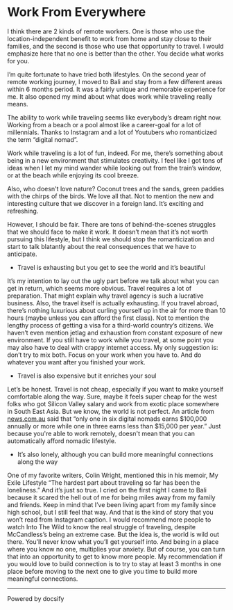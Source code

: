# Work From Everywhere

I think there are 2 kinds of remote workers. One is those who use the location-independent benefit to work from home and stay close to their families, and the second is those who use that opportunity to travel. I would emphasize here that no one is better than the other. You decide what works for you. 

I’m quite fortunate to have tried both lifestyles. On the second year of remote working journey, I moved to Bali and stay from a few different areas within 6 months period. It was a fairly unique and memorable experience for me. It also opened my mind about what does work while traveling really means.

The ability to work while traveling seems like everybody’s dream right now. Working from a beach or a pool almost like a career-goal for a lot of millennials. Thanks to Instagram and a lot of Youtubers who romanticized the term “digital nomad”. 

Work while traveling is a lot of fun, indeed. For me, there’s something about being in a new environment that stimulates creativity. I feel like I got tons of ideas when I let my mind wander while looking out from the train’s window, or at the beach while enjoying its cool breeze.

Also, who doesn't love nature? Coconut trees and the sands, green paddies with the chirps of the birds. We love all that. Not to mention the new and interesting culture that we discover in a foreign land. It’s exciting and refreshing. 

However, I should be fair. There are tons of behind-the-scenes struggles that we should face to make it work. It doesn’t mean that it’s not worth pursuing this lifestyle, but I think we should stop the romanticization and start to talk blatantly about the real consequences that we have to anticipate.

- Travel is exhausting but you get to see the world and it’s beautiful

It’s my intention to lay out the ugly part before we talk about what you can get in return, which seems more obvious. Travel requires a lot of preparation. That might explain why travel agency is such a lucrative business. Also, the travel itself is actually exhausting. If you travel abroad, there’s nothing luxurious about curling yourself up in the air for more than 10 hours (maybe unless you can afford the first class). Not to mention the lengthy process of getting a visa for a third-world country’s citizens. We haven’t even mention jetlag and exhaustion from constant exposure of new environment. If you still have to work while you travel, at some point you may also have to deal with crappy internet access. My only suggestion is: don’t try to mix both. Focus on your work when you have to. And do whatever you want after you finished your work. 

- Travel is also expensive but it enriches your soul

Let’s be honest. Travel is not cheap, especially if you want to make yourself comfortable along the way. Sure, maybe it feels super cheap for the west folks who got Silicon Valley salary and work from exotic place somewhere in South East Asia. But we know, the world is not perfect. An article from [news.com.au](https://www.news.com.au/travel/travel-advice/money/the-big-problem-with-the-socalled-digital-nomad-life-in-bali/news-story/35098dfd84f03b8ab13a1bfc7096076f) said that “only one in six digital nomads earns $100,000 annually or more while one in three earns less than $15,000 per year.” Just because you're able to work remotely, doesn't mean that you can automatically afford nomadic lifestyle. 

- It’s also lonely, although you can build more meaningful connections along the way

One of my favorite writers, Colin Wright, mentioned this in his memoir, My Exile Lifestyle “The hardest part about traveling so far has been the loneliness.” And it’s just so true. I cried on the first night I came to Bali because it scared the hell out of me for being miles away from my family and friends. Keep in mind that I’ve been living apart from my family since high school, but I still feel that way. And that is the kind of story that you won’t read from Instagram caption. I would recommend more people to watch Into The Wild to know the real struggle of traveling, despite McCandless’s being an extreme case. But the idea is, the world is wild out there. You’ll never know what you’ll get yourself into. And being in a place where you know no one, multiplies your anxiety. But of course, you can turn that into an opportunity to get to know more people. My recommendation if you would love to build connection is to try to stay at least 3 months in one place before moving to the next one to give you time to build more meaningful connections.

----

<a href="https://docsify.js.org" target="_blank" style="color: inherit; font-weight: normal; text-decoration: none;">Powered by docsify</a>